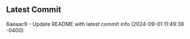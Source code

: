 
## Latest Commit
6aeaac9 - Update README with latest commit info (2024-09-01 11:49:38 -0400) <Yunxi-Zhou>
